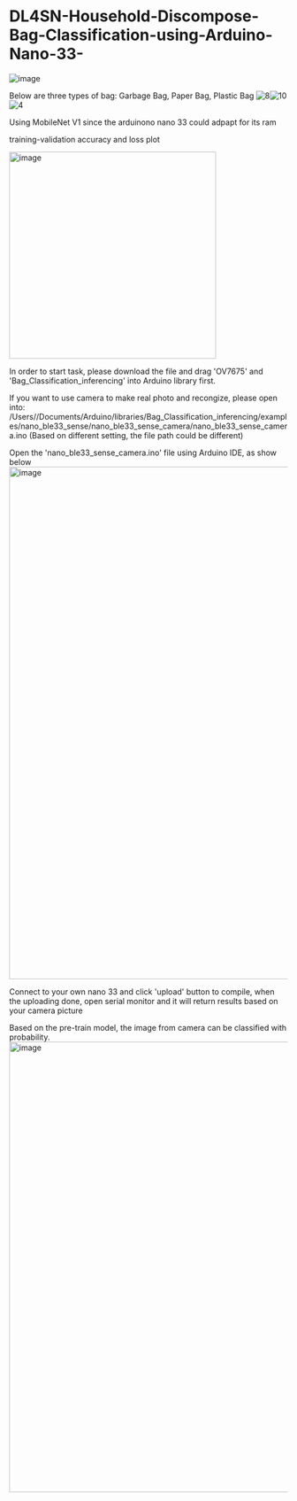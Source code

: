 # DL4SN-Household-Discompose-Bag-Classification-using-Arduino-Nano-33-

![image](https://user-images.githubusercontent.com/116358810/228838784-1ddd51d3-8270-4adf-ba98-cb68f9e16488.png)

Below are three types of bag: Garbage Bag, Paper Bag, Plastic Bag
![8](https://user-images.githubusercontent.com/116358810/228840497-13e6fdd1-ffa1-4518-a966-8f279d86b236.jpg)![10](https://user-images.githubusercontent.com/116358810/228840137-5197405b-2042-4f54-b512-3104eaf09f88.jpg)![4](https://user-images.githubusercontent.com/116358810/228840199-3f9f50ff-dab0-4c79-a768-d8225fa83478.jpg)



Using MobileNet V1 since the arduinono nano 33 could adpapt for its ram

training-validation accuracy and loss plot 

<img width="374" alt="image" src="https://user-images.githubusercontent.com/116358810/228839292-8045e59f-ceff-4860-b1e5-9580fa8bbbcb.png">


In order to start task, please download the file and drag 'OV7675' and 'Bag_Classification_inferencing' into Arduino library first.

If you want to use camera to make real photo and recongize, please open into: /Users/<username>/Documents/Arduino/libraries/Bag_Classification_inferencing/examples/nano_ble33_sense/nano_ble33_sense_camera/nano_ble33_sense_camera.ino
(Based on different setting, the file path could be different)

Open the 'nano_ble33_sense_camera.ino' file using Arduino IDE, as show below
<img width="926" alt="image" src="https://user-images.githubusercontent.com/116358810/226727060-2fa8b56d-210e-4987-938e-bf9788b20122.png">

Connect to your own nano 33 and click 'upload' button to compile, when the uploading done, open serial monitor and it will return results based on your camera picture

Based on the pre-train model, the image from camera can be classified with probability.
<img width="814" alt="image" src="https://user-images.githubusercontent.com/116358810/228838247-1a7e2b2a-dd0f-4c83-a03e-525be7e1a016.png">

